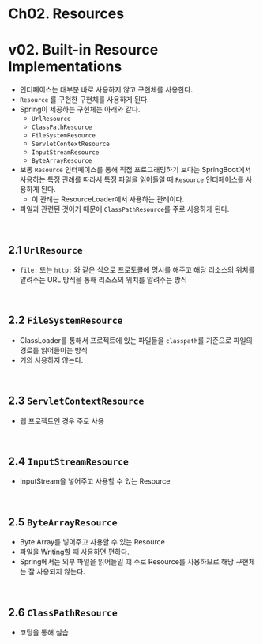 # Ch02. Resources

# v02. Built-in Resource Implementations

- 인터페이스는 대부분 바로 사용하지 않고 구현체를 사용한다.
- `Resource` 를 구현한 구현체를 사용하게 된다.
- Spring이 제공하는 구현체는 아래와 같다.
  - `UrlResource`
  - `ClassPathResource`
  - `FileSystemResource`
  - `ServletContextResource`
  - `InputStreamResource`
  - `ByteArrayResource`
- 보통 `Resource` 인터페이스를 통해 직접 프로그래밍하기 보다는 SpringBoot에서 사용하는 특정 관례를 따라서 특정 파일을 읽어들일 때 `Resource` 인터페이스를 사용하게 된다.
  - 이 관례는 ResourceLoader에서 사용하는 관례이다.
- 파일과 관련된 것이기 때문에 `ClassPathResource`를 주로 사용하게 된다.

<br>

## 2.1 `UrlResource`

- `file:` 또는 `http:` 와 같은 식으로 프로토콜에 명시를 해주고 해당 리소스의 위치를 알려주는 URL 방식을 통해 리소스의 위치를 알려주는 방식

<br>

## 2.2 `FileSystemResource`

- ClassLoader를 통해서 프로젝트에 있는 파일들을 `classpath`를 기준으로 파일의 경로를 읽어들이는 방식
- 거의 사용하지 않는다.

<br>

## 2.3 `ServletContextResource`

- 웹 프로젝트인 경우 주로 사용

<br>

## 2.4 `InputStreamResource`

- InputStream을 넣어주고 사용할 수 있는 Resource

<br>

## 2.5 `ByteArrayResource`

- Byte Array를 넣어주고 사용할 수 있는 Resource
- 파일을 Writing할 때 사용하면 편하다.
- Spring에서는 외부 파일을 읽어들일 떄 주로 Resource를 사용하므로 해당 구현체는 잘 사용되지 않는다.

<br>

## 2.6 `ClassPathResource`

- 코딩을 통해 실습